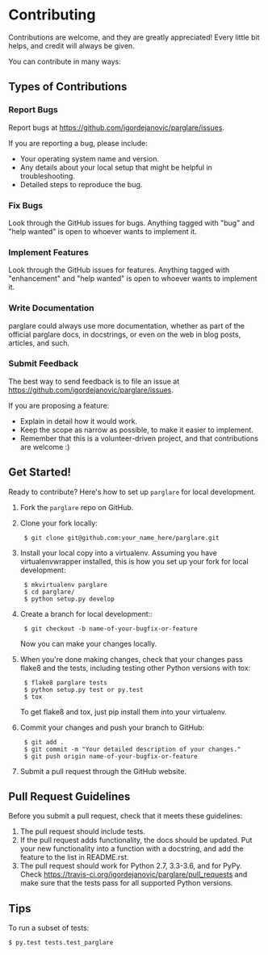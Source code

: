 # Contributing

Contributions are welcome, and they are greatly appreciated! Every
little bit helps, and credit will always be given.

You can contribute in many ways:

## Types of Contributions

### Report Bugs

Report bugs at https://github.com/igordejanovic/parglare/issues.

If you are reporting a bug, please include:

- Your operating system name and version.
- Any details about your local setup that might be helpful in troubleshooting.
- Detailed steps to reproduce the bug.

### Fix Bugs

Look through the GitHub issues for bugs. Anything tagged with "bug"
and "help wanted" is open to whoever wants to implement it.

### Implement Features

Look through the GitHub issues for features. Anything tagged with "enhancement"
and "help wanted" is open to whoever wants to implement it.

### Write Documentation

parglare could always use more documentation, whether as part of the
official parglare docs, in docstrings, or even on the web in blog posts,
articles, and such.

### Submit Feedback

The best way to send feedback is to file an issue at https://github.com/igordejanovic/parglare/issues.

If you are proposing a feature:

- Explain in detail how it would work.
- Keep the scope as narrow as possible, to make it easier to implement.
- Remember that this is a volunteer-driven project, and that contributions
  are welcome :)

## Get Started!

Ready to contribute? Here's how to set up `parglare` for local development.

1. Fork the `parglare` repo on GitHub.
2. Clone your fork locally:

        $ git clone git@github.com:your_name_here/parglare.git

3. Install your local copy into a virtualenv. Assuming you have
   virtualenvwrapper installed, this is how you set up your fork for local
   development:

        $ mkvirtualenv parglare
        $ cd parglare/
        $ python setup.py develop

4. Create a branch for local development::

        $ git checkout -b name-of-your-bugfix-or-feature

   Now you can make your changes locally.

5. When you're done making changes, check that your changes pass flake8 and the
   tests, including testing other Python versions with tox:

        $ flake8 parglare tests
        $ python setup.py test or py.test
        $ tox

   To get flake8 and tox, just pip install them into your virtualenv.

6. Commit your changes and push your branch to GitHub:

        $ git add .
        $ git commit -m "Your detailed description of your changes."
        $ git push origin name-of-your-bugfix-or-feature

7. Submit a pull request through the GitHub website.

## Pull Request Guidelines

Before you submit a pull request, check that it meets these guidelines:

1. The pull request should include tests.
2. If the pull request adds functionality, the docs should be updated. Put
   your new functionality into a function with a docstring, and add the
   feature to the list in README.rst.
3. The pull request should work for Python 2.7, 3.3-3.6, and for
   PyPy. Check https://travis-ci.org/igordejanovic/parglare/pull_requests and
   make sure that the tests pass for all supported Python versions.

## Tips

To run a subset of tests:

```
$ py.test tests.test_parglare
```
